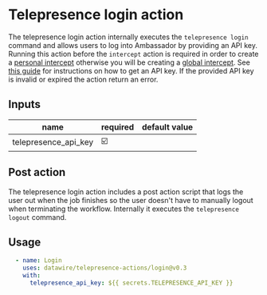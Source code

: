 # Telepresence login action

The telepresence login action internally executes the `telepresence login` command and allows users to log into Ambassador by providing an API key. Running this action before the `intercept` action is required in order to create a [personal intercept](https://www.getambassador.io/docs/telepresence/latest/concepts/intercepts/#personal-intercept) otherwise you will be creating a [global intercept](https://www.getambassador.io/docs/telepresence/latest/concepts/intercepts/?intercept=global#global-intercept). See [this guide](https://www.getambassador.io/docs/telepresence/latest/reference/client/login/#acquiring-an-api-key) for instructions on how to get an API key. 
If the provided API key is invalid or expired the action return an error.

## Inputs
| name | required | default value |
| ----- | -------- | ----- |
| telepresence_api_key | ☑️  | |

## Post action

The telepresence login action includes a post action script that logs the user out when the job finishes so the user doesn't have to manually logout when terminating the workflow. Internally it executes the `telepresence logout` command.

## Usage

```yaml
  - name: Login
    uses: datawire/telepresence-actions/login@v0.3
    with:
      telepresence_api_key: ${{ secrets.TELEPRESENCE_API_KEY }}
```
